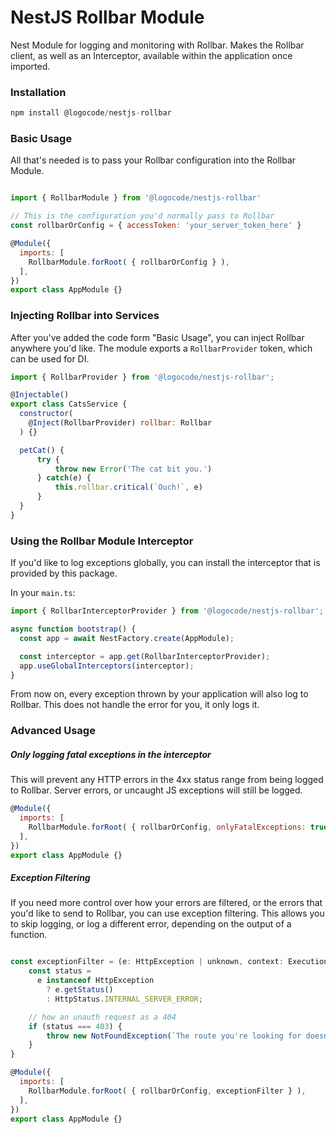 # NestJS Rollbar Module

Nest Module for logging and monitoring with Rollbar. Makes the Rollbar client,
as well as an Interceptor, available within the application once imported.

### Installation

```JavaScript
npm install @logocode/nestjs-rollbar
```

### Basic Usage

All that's needed is to pass your Rollbar configuration into the Rollbar Module.

```JavaScript

import { RollbarModule } from '@logocode/nestjs-rollbar'

// This is the configuration you'd normally pass to Rollbar
const rollbarOrConfig = { accessToken: 'your_server_token_here' }

@Module({
  imports: [
    RollbarModule.forRoot( { rollbarOrConfig } ),
  ],
})
export class AppModule {}

```

### Injecting Rollbar into Services

After you've added the code form "Basic Usage", you can inject Rollbar anywhere you'd like.
The module exports a `RollbarProvider` token, which can be used for DI.

```JavaScript
import { RollbarProvider } from '@logocode/nestjs-rollbar';

@Injectable()
export class CatsService {
  constructor(
    @Inject(RollbarProvider) rollbar: Rollbar
  ) {}

  petCat() {
      try {
          throw new Error('The cat bit you.')
      } catch(e) {
          this.rollbar.critical(`Ouch!`, e)
      }
  }
}
```

### Using the Rollbar Module Interceptor

If you'd like to log exceptions globally, you can install the interceptor
that is provided by this package.

In your `main.ts`:

```JavaScript
import { RollbarInterceptorProvider } from '@logocode/nestjs-rollbar';

async function bootstrap() {
  const app = await NestFactory.create(AppModule);

  const interceptor = app.get(RollbarInterceptorProvider);
  app.useGlobalInterceptors(interceptor);
}
```

From now on, every exception thrown by your application will also log to Rollbar. This does
not handle the error for you, it only logs it.

### Advanced Usage

##### Only logging fatal exceptions in the interceptor

This will prevent any HTTP errors in the 4xx status range from being logged to Rollbar. Server errors,
or uncaught JS exceptions will still be logged.

```JavaScript
@Module({
  imports: [
    RollbarModule.forRoot( { rollbarOrConfig, onlyFatalExceptions: true } ),
  ],
})
export class AppModule {}

```

##### Exception Filtering

If you need more control over how your errors are filtered, or the errors that you'd like to send to Rollbar,
you can use exception filtering. This allows you to skip logging, or log a different error, depending on the
output of a function.

```JavaScript

const exceptionFilter = (e: HttpException | unknown, context: ExecutionContext): boolean => {
    const status =
      e instanceof HttpException
        ? e.getStatus()
        : HttpStatus.INTERNAL_SERVER_ERROR;

    // how an unauth request as a 404
    if (status === 403) {
        throw new NotFoundException(`The route you're looking for doesnt exist???`)
    }
}

@Module({
  imports: [
    RollbarModule.forRoot( { rollbarOrConfig, exceptionFilter } ),
  ],
})
export class AppModule {}
```
